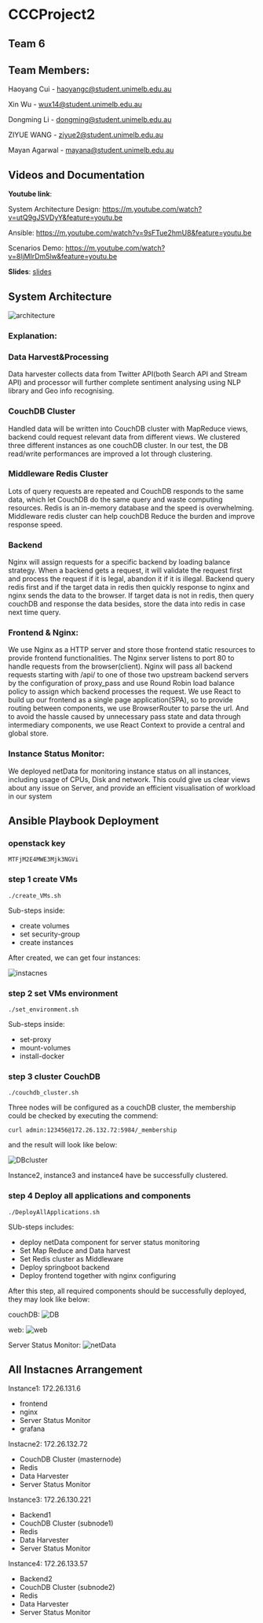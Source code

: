 # CCCProject2  

## Team 6

## Team Members:
Haoyang Cui - haoyangc@student.unimelb.edu.au

Xin Wu - wux14@student.unimelb.edu.au

Dongming Li - dongming@student.unimelb.edu.au

ZIYUE WANG - ziyue2@student.unimelb.edu.au

Mayan Agarwal - mayana@student.unimelb.edu.au

## Videos and Documentation
**Youtube link**:

System Architecture Design: https://m.youtube.com/watch?v=utQ9gJSVDyY&feature=youtu.be

Ansible: https://m.youtube.com/watch?v=9sFTue2hmU8&feature=youtu.be

Scenarios Demo: https://m.youtube.com/watch?v=8ljMIrDm5lw&feature=youtu.be

**Slides**: [slides](documents/slides)

## System Architecture

![architecture](documents/images/architecture.png)

### Explanation:

### Data Harvest&Processing
Data harvester collects data from Twitter API(both Search API and Stream API) and processor will further complete sentiment analysing using NLP library and Geo info recognising.

### CouchDB Cluster
Handled data will be written into CouchDB cluster with MapReduce views, backend could request relevant data from different views. We clustered three different instances as one couchDB cluster. In our test, the DB read/write performances are improved a lot through clustering.


### Middleware Redis Cluster
Lots of query requests are repeated and CouchDB responds to the same data, which let CouchDB do the same query and waste computing resources. Redis is an in-memory database and the speed is overwhelming. Middleware redis cluster can help couchDB Reduce the burden and improve response speed.


### Backend
Nginx will assign requests for a specific backend by loading balance strategy. When a backend gets a request, it will validate the request first and process the request if it is legal, abandon it if it is illegal. Backend query redis first and if the target data in redis then quickly response to nginx and nginx sends the data to the browser. If target data is not in redis, then query couchDB and response the data besides, store the data into redis in case next time query.


### Frontend & Nginx:
We use Nginx as a HTTP server and store those frontend static resources to provide frontend functionalities. The Nginx server listens to port 80 to handle requests from the browser(client). Nginx will pass all backend requests starting with /api/ to one of those two upstream backend servers by the configuration of proxy_pass and use Round Robin load balance policy to assign which backend processes the request.
We use React to build up our frontend as a single page application(SPA), so to provide routing between components, we use BrowserRouter to parse the url. And to avoid the hassle caused by unnecessary pass state and data through intermediary components, we use React Context to provide a central and global store.

### Instance Status Monitor:
We deployed netData for monitoring instance status on all instances, including usage of CPUs, Disk and network. This could give us clear views about any issue on Server, and provide an efficient visualisation of workload in our system





## Ansible Playbook Deployment

### openstack key

```
MTFjM2E4MWE3Mjk3NGVi
```

### step 1 create VMs
```
./create_VMs.sh
```
Sub-steps inside:
* create volumes
* set security-group
* create instances

After created, we can get four instances:

![instacnes](documents/images/instances.png)


### step 2 set VMs environment
```
./set_environment.sh
```
Sub-steps inside:
* set-proxy
* mount-volumes
* install-docker

### step 3 cluster CouchDB
```
./couchdb_cluster.sh
```
Three nodes will be configured as a couchDB cluster, the membership could be checked by executing the commend:
```
curl admin:123456@172.26.132.72:5984/_membership
```
and the result will look like below:

![DBcluster](documents/images/DBcluster.png)

Instance2, instance3 and instance4 have be successfully clustered.

### step 4 Deploy all applications and components
```
./DeployAllApplications.sh
```
SUb-steps includes:
* deploy netData component for server status monitoring
* Set Map Reduce and Data harvest
* Set Redis cluster as Middleware
* Deploy springboot backend
* Deploy frontend together with nginx configuring

After this step, all required components should be successfully deployed, they may look like below:

couchDB:
![DB](documents/images/couchDB.png)

web:
![web](documents/images/web.png)

Server Status Monitor:
![netData](documents/images/netData.png)


## All Instacnes Arrangement

Instance1: 172.26.131.6
* frontend
* nginx
* Server Status Monitor
* grafana

Instacne2: 172.26.132.72
* CouchDB Cluster (masternode)
* Redis
* Data Harvester
* Server Status Monitor

Instance3: 172.26.130.221
* Backend1
* CouchDB Cluster (subnode1)
* Redis
* Data Harvester
* Server Status Monitor

Instance4: 172.26.133.57
* Backend2
* CouchDB Cluster (subnode2)
* Redis
* Data Harvester
* Server Status Monitor

